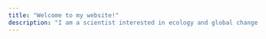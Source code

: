 ```yaml
---
title: "Welcome to my website!"
description: "I am a scientist interested in ecology and global change."
---
```

